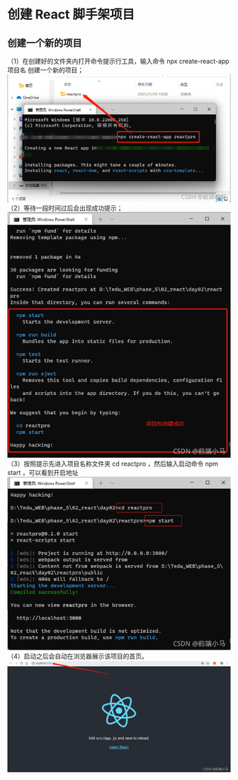# 创建 React 脚手架项目

## 创建一个新的项目
（1）在创建好的文件夹内打开命令提示行工具，输入命令 npx create-react-app 项目名 创建一个新的项目；
![这是图片](./reactimage/create1.png "Magic Gardens")
（2）等待一段时间过后会出现成功提示；
![这是图片](./reactimage/create2.png "Magic Gardens")
（3）按照提示先进入项目名称文件夹 cd reactpro ，然后输入启动命令 npm start ，可以看到开启地址
![这是图片](./reactimage/create3.png "Magic Gardens")
（4）启动之后会自动在浏览器展示该项目的首页。
![这是图片](./reactimage/create4.png "Magic Gardens")
